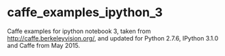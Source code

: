 # caffe_examples_ipython_3
Caffe examples for ipython notebook 3, taken from http://caffe.berkeleyvision.org/, and
updated for Python 2.7.6, IPython 3.1.0 and Caffe from May 2015.
